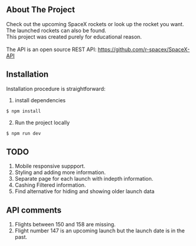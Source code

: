 ## About The Project
Check out the upcoming SpaceX rockets or look up the rocket you want.<br/>
The launched rockets can also be found.<br/>
This project was created purely for educational reason.  
<br />
The API is an open source REST API: https://github.com/r-spacex/SpaceX-API

## Installation
Installation procedure is straightforward:
<br>
1. install dependencies
```bash
$ npm install
```
2. Run the project locally
```bash
$ npm run dev
```

## TODO
1. Mobile responsive suppport.
3. Styling and adding more information.
2. Separate page for each launch with indepth information.
3. Cashing Filtered information.
4. Find alternative for hiding and showing older launch data

## API comments
1. Flights between 150 and 158 are missing.
2. Flight number 147 is an upcoming launch but the launch date is in the past.